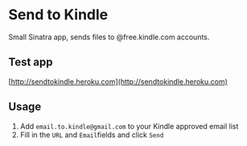 Send to Kindle
=============

Small Sinatra app, sends files to @free.kindle.com accounts.

Test app
------------
[http://sendtokindle.heroku.com](http://sendtokindle.heroku.com)

Usage
------------
1. Add `email.to.kindle@gmail.com` to your Kindle approved email list
2. Fill in the `URL` and `Email`fields and click `Send`
